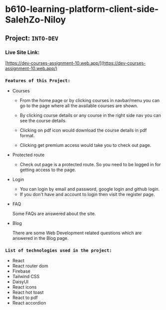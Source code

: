 # b610-learning-platform-client-side-SalehZo-Niloy

## Project: `INTO-DEV`

### Live Site Link:
[https://dev-courses-assignment-10.web.app/](https://dev-courses-assignment-10.web.app/)

### `Features of this Project:`
- Courses

    - From the home page or by clicking courses in navbar/menu you can go to the page where all the available courses are shown.

    - By clicking course details or any course in the right side nav you can see the course details.
    - Clicking on pdf icon would download the course details in pdf format.
    - Clicking get premium access would take you to check out page.

- Protected route
     - Check out page is a protected route. So you need to be logged in for getting access to the page.

- Login

    - You can login by email and password, google login and github login.
    - If you don't have and account to login then visit the register page.

- FAQ
   
    Some FAQs are answered about the site. 

- Blog

    There are some Web Development related questions which are answered in the Blog page. 
### `List of technologies used in the project:`

- React
- React router dom
- Firebase
- Tailwind CSS
- DaisyUI
- React icons
- React hot toast
- React to pdf
- React accordion